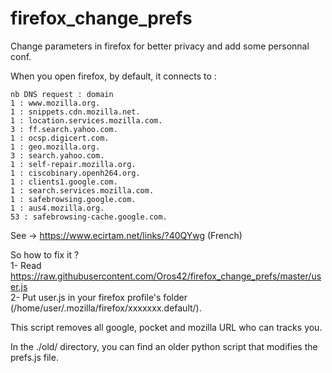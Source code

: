 # firefox_change_prefs
Change parameters in firefox for better privacy and add some personnal conf.  
  
When you open firefox, by default, it connects to :   
```
nb DNS request : domain   
1 : www.mozilla.org.   
1 : snippets.cdn.mozilla.net.   
1 : location.services.mozilla.com.   
3 : ff.search.yahoo.com.   
1 : ocsp.digicert.com.   
1 : geo.mozilla.org.   
3 : search.yahoo.com.   
1 : self-repair.mozilla.org.   
1 : ciscobinary.openh264.org.   
1 : clients1.google.com.   
1 : search.services.mozilla.com.   
1 : safebrowsing.google.com.   
1 : aus4.mozilla.org.   
53 : safebrowsing-cache.google.com.
```
   
See -> https://www.ecirtam.net/links/?40QYwg (French)  
   
So how to fix it ?   
1- Read https://raw.githubusercontent.com/Oros42/firefox_change_prefs/master/user.js  
2- Put user.js in your firefox profile's folder (/home/user/.mozilla/firefox/xxxxxxx.default/).  
  
This script removes all google, pocket and mozilla URL who can tracks you.  
  
  
In the ./old/ directory, you can find an older python script that modifies the prefs.js file.  
